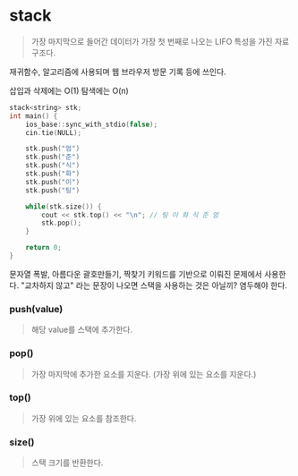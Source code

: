 # stack

> 가장 마지막으로 들어간 데이터가 가장 첫 번째로 나오는 LIFO 특성을 가진 자료구조다.

재귀함수, 알고리즘에 사용되며 웹 브라우저 방문 기록 등에 쓰인다.

삽입과 삭제에는 O(1)
탐색에는 O(n)

```c++
stack<string> stk;
int main() {
    ios_base::sync_with_stdio(false);
    cin.tie(NULL);

    stk.push("엄")
    stk.push("준")
    stk.push("식")
    stk.push("화")
    stk.push("이")
    stk.push("팅")

    while(stk.size()) {
        cout << stk.top() << "\n"; // 팅 이 화 식 준 엄
        stk.pop();
    }

    return 0;
}
```

문자열 폭발, 아름다운 괄호만들기, 짝찾기 키워드를 기반으로 이뤄진 문제에서 사용한다.
"교차하지 않고" 라는 문장이 나오면 스택을 사용하는 것은 아닐끼? 염두해야 한다.

### push(value)

> 해당 value를 스택에 추가한다.

### pop()

> 가장 마지막에 추가한 요소를 지운다. (가장 위에 있는 요소를 지운다.)

### top()

> 가장 위에 있는 요소를 참조한다.

### size()

> 스택 크기를 반환한다.
